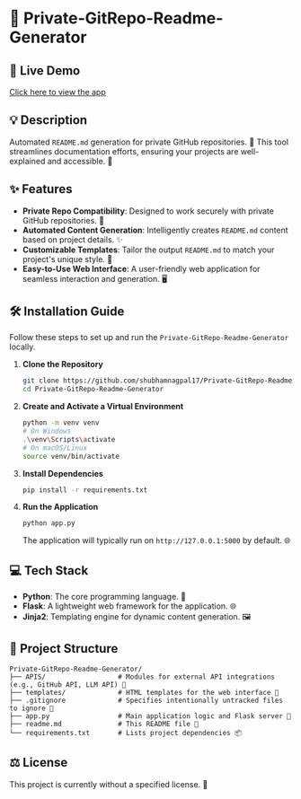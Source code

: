 # 🤖 Private-GitRepo-Readme-Generator

## 🚀 Live Demo  
[Click here to view the app](https://private-gitrepo-readme-generator.onrender.com/)

## 💡 Description
Automated `README.md` generation for private GitHub repositories. 🚀 This tool streamlines documentation efforts, ensuring your projects are well-explained and accessible. 📝

## ✨ Features
*   **Private Repo Compatibility**: Designed to work securely with private GitHub repositories. 🔐
*   **Automated Content Generation**: Intelligently creates `README.md` content based on project details. ✨
*   **Customizable Templates**: Tailor the output `README.md` to match your project's unique style. 🎨
*   **Easy-to-Use Web Interface**: A user-friendly web application for seamless interaction and generation. 🖥️

## 🛠️ Installation Guide
Follow these steps to set up and run the `Private-GitRepo-Readme-Generator` locally.

1.  **Clone the Repository**
    ```bash
    git clone https://github.com/shubhamnagpal17/Private-GitRepo-Readme-Generator.git
    cd Private-GitRepo-Readme-Generator
    ```

2.  **Create and Activate a Virtual Environment**
    ```bash
    python -m venv venv
    # On Windows
    .\venv\Scripts\activate
    # On macOS/Linux
    source venv/bin/activate
    ```

3.  **Install Dependencies**
    ```bash
    pip install -r requirements.txt
    ```

4.  **Run the Application**
    ```bash
    python app.py
    ```
    The application will typically run on `http://127.0.0.1:5000` by default. 🌐

## 💻 Tech Stack
*   **Python**: The core programming language. 🐍
*   **Flask**: A lightweight web framework for the application. 🌐
*   **Jinja2**: Templating engine for dynamic content generation. 🖼️

## 📂 Project Structure
```
Private-GitRepo-Readme-Generator/
├── APIS/                  # Modules for external API integrations (e.g., GitHub API, LLM API) 🔑
├── templates/             # HTML templates for the web interface 🎨
├── .gitignore             # Specifies intentionally untracked files to ignore 🚫
├── app.py                 # Main application logic and Flask server 🚀
├── readme.md              # This README file 📄
└── requirements.txt       # Lists project dependencies 📦
```

## ⚖️ License
This project is currently without a specified license. 🚫